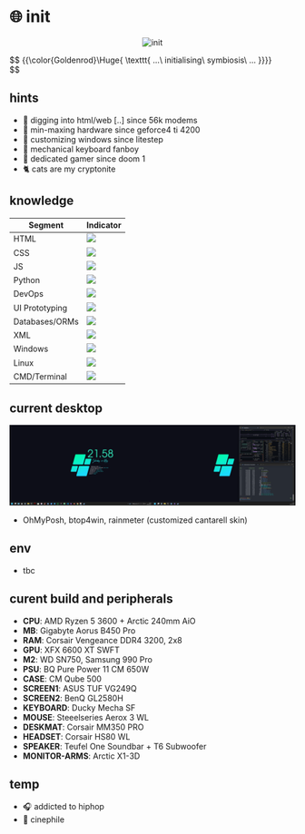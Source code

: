 # :globe_with_meridians: init

<p align="center">
 <img src='mando-grogu-init.gif' alt='init' style='width:100vW'/>
</p>

$$
{{\color{Goldenrod}\Huge{ \texttt{ ...\ initialising\ symbiosis\ ... \}}}}\
$$

## hints
- :monkey: digging into html/web [..] since 56k modems
- :hammer: min-maxing hardware since geforce4 ti 4200
- :art: customizing windows since litestep 
- :honey_pot: mechanical keyboard fanboy
- 💾 dedicated gamer since doom 1
- :cat2: cats are my cryptonite

## knowledge
| Segment    | Indicator |
| ---------- | --------- |
| HTML  | ![](https://geps.dev/progress/80)    |
| CSS | ![](https://geps.dev/progress/70)     |
| JS    | ![](https://geps.dev/progress/60)    |
| Python    | ![](https://geps.dev/progress/20?dangerColor=ff9900)    |
| DevOps    | ![](https://geps.dev/progress/50)    |
| UI Prototyping    | ![](https://geps.dev/progress/70)    |
| Databases/ORMs    | ![](https://geps.dev/progress/40)    |
| XML    | ![](https://geps.dev/progress/50)    |
| Windows    | ![](https://geps.dev/progress/80)    |
| Linux    | ![](https://geps.dev/progress/20?dangerColor=ff9900)    |
| CMD/Terminal    | ![](https://geps.dev/progress/40)    |

## current desktop
![dekstop:lates](desktop-040524.png "desktop-040524")

- OhMyPosh, btop4win, rainmeter (customized cantarell skin)

## env
- tbc

## curent build and peripherals
- **CPU**: AMD Ryzen 5 3600 + Arctic 240mm AiO
- **MB**: Gigabyte Aorus B450 Pro
- **RAM**: Corsair Vengeance DDR4 3200, 2x8
- **GPU**: XFX 6600 XT SWFT
- **M2**: WD SN750, Samsung 990 Pro
- **PSU**: BQ Pure Power 11 CM 650W
- **CASE**: CM Qube 500
- **SCREEN1**: ASUS TUF VG249Q
- **SCREEN2**: BenQ GL2580H
- **KEYBOARD**: Ducky Mecha SF
- **MOUSE**: Steeelseries Aerox 3 WL
- **DESKMAT**: Corsair MM350 PRO
- **HEADSET**: Corsair HS80 WL
- **SPEAKER**: Teufel One Soundbar + T6 Subwoofer
- **MONITOR-ARMS**: Arctic X1-3D

## temp
- :headphones: addicted to hiphop
- :vhs: cinephile 
